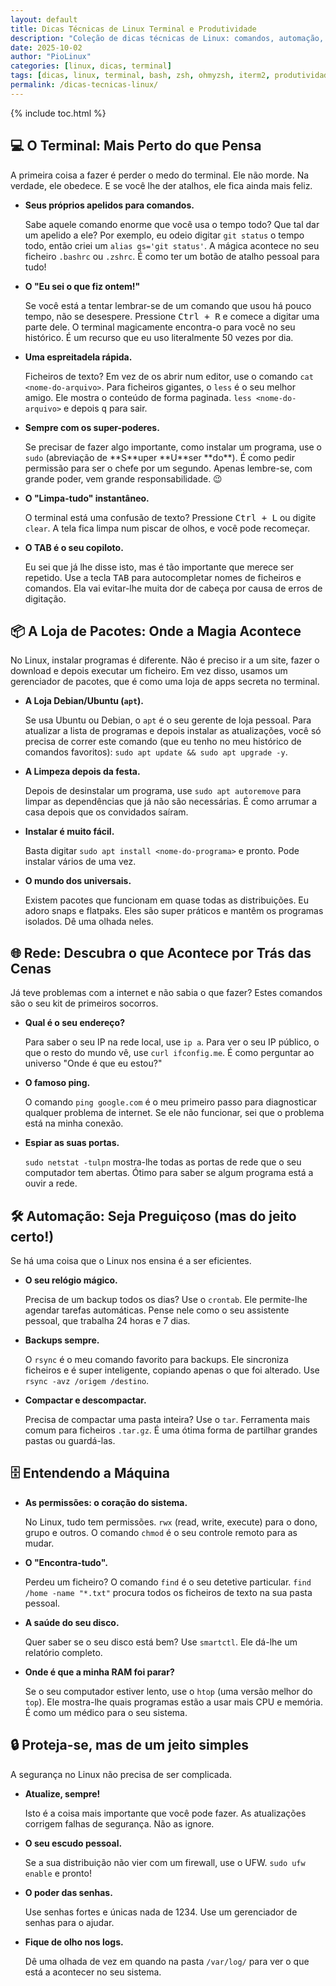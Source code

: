 ```yaml
---
layout: default
title: Dicas Técnicas de Linux Terminal e Produtividade
description: "Coleção de dicas técnicas de Linux: comandos, automação, Oh My Zsh, iTerm2 e Windows Terminal. Ideal para devs e sysadmins!"
date: 2025-10-02
author: "PioLinux"
categories: [linux, dicas, terminal]
tags: [dicas, linux, terminal, bash, zsh, ohmyzsh, iterm2, produtividade]
permalink: /dicas-tecnicas-linux/
---
```


{% include toc.html %}


<!-- Seção: O Terminal -->
<section class="bg-gray-800 p-8 rounded-2xl shadow-lg">
<h2 class="text-2xl md:text-3xl font-bold text-teal-400 mb-6">
                    💻 O Terminal: Mais Perto do que Pensa
                </h2>
<p class="mb-4 text-gray-300">
                    A primeira coisa a fazer é perder o medo do terminal. Ele não morde. Na verdade, ele obedece. E se você lhe der atalhos, ele fica ainda mais feliz.
                </p>
<ul class="space-y-6 text-gray-400">
<li>
<strong class="text-teal-400">Seus próprios apelidos para comandos.</strong>
<p class="mt-1">Sabe aquele comando enorme que você usa o tempo todo? Que tal dar um apelido a ele? Por exemplo, eu odeio digitar <code class="bg-gray-700 px-1 rounded-md text-sm">git status</code> o tempo todo, então criei um <code class="bg-gray-700 px-1 rounded-md text-sm">alias gs='git status'</code>. A mágica acontece no seu ficheiro <code class="bg-gray-700 px-1 rounded-md text-sm">.bashrc</code> ou <code class="bg-gray-700 px-1 rounded-md text-sm">.zshrc</code>. É como ter um botão de atalho pessoal para tudo!</p>
</li>
<li>
<strong class="text-teal-400">O "Eu sei o que fiz ontem!"</strong>
<p class="mt-1">Se você está a tentar lembrar-se de um comando que usou há pouco tempo, não se desespere. Pressione <kbd class="bg-gray-700 px-1 rounded-md text-sm">Ctrl + R</kbd> e comece a digitar uma parte dele. O terminal magicamente encontra-o para você no seu histórico. É um recurso que eu uso literalmente 50 vezes por dia.</p>
</li>
<li>
<strong class="text-teal-400">Uma espreitadela rápida.</strong>
<p class="mt-1">Ficheiros de texto? Em vez de os abrir num editor, use o comando <code class="bg-gray-700 px-1 rounded-md text-sm">cat &lt;nome-do-arquivo&gt;</code>. Para ficheiros gigantes, o <code class="bg-gray-700 px-1 rounded-md text-sm">less</code> é o seu melhor amigo. Ele mostra o conteúdo de forma paginada. <code class="bg-gray-700 px-1 rounded-md text-sm">less &lt;nome-do-arquivo&gt;</code> e depois <kbd class="bg-gray-700 px-1 rounded-md text-sm">q</kbd> para sair.</p>
</li>
<li>
<strong class="text-teal-400">Sempre com os super-poderes.</strong>
<p class="mt-1">Se precisar de fazer algo importante, como instalar um programa, use o <code class="bg-gray-700 px-1 rounded-md text-sm">sudo</code> (abreviação de **S**uper **U**ser **do**). É como pedir permissão para ser o chefe por um segundo. Apenas lembre-se, com grande poder, vem grande responsabilidade. 😉</p>
</li>
<li>
<strong class="text-teal-400">O "Limpa-tudo" instantâneo.</strong>
<p class="mt-1">O terminal está uma confusão de texto? Pressione <kbd class="bg-gray-700 px-1 rounded-md text-sm">Ctrl + L</kbd> ou digite <code class="bg-gray-700 px-1 rounded-md text-sm">clear</code>. A tela fica limpa num piscar de olhos, e você pode recomeçar.</p>
</li>
<li>
<strong class="text-teal-400">O TAB é o seu copiloto.</strong>
<p class="mt-1">Eu sei que já lhe disse isto, mas é tão importante que merece ser repetido. Use a tecla <kbd class="bg-gray-700 px-1 rounded-md text-sm">TAB</kbd> para autocompletar nomes de ficheiros e comandos. Ela vai evitar-lhe muita dor de cabeça por causa de erros de digitação.</p>
</li>
</ul>
</section>
<!-- Seção: A Loja de Pacotes -->
<section class="bg-gray-800 p-8 rounded-2xl shadow-lg">
<h2 class="text-2xl md:text-3xl font-bold text-blue-400 mb-6">
                    📦 A Loja de Pacotes: Onde a Magia Acontece
                </h2>
<p class="mb-4 text-gray-300">
                    No Linux, instalar programas é diferente. Não é preciso ir a um site, fazer o download e depois executar um ficheiro. Em vez disso, usamos um gerenciador de pacotes, que é como uma loja de apps secreta no terminal.
                </p>
<ul class="space-y-6 text-gray-400">
<li>
<strong class="text-blue-400">A Loja Debian/Ubuntu (<code class="bg-gray-700 px-1 rounded-md text-sm">apt</code>).</strong>
<p class="mt-1">Se usa Ubuntu ou Debian, o <code class="bg-gray-700 px-1 rounded-md text-sm">apt</code> é o seu gerente de loja pessoal. Para atualizar a lista de programas e depois instalar as atualizações, você só precisa de correr este comando (que eu tenho no meu histórico de comandos favoritos): <code class="bg-gray-700 px-1 rounded-md text-sm">sudo apt update &amp;&amp; sudo apt upgrade -y</code>.</p>
</li>
<li>
<strong class="text-blue-400">A Limpeza depois da festa.</strong>
<p class="mt-1">Depois de desinstalar um programa, use <code class="bg-gray-700 px-1 rounded-md text-sm">sudo apt autoremove</code> para limpar as dependências que já não são necessárias. É como arrumar a casa depois que os convidados saíram.</p>
</li>
<li>
<strong class="text-blue-400">Instalar é muito fácil.</strong>
<p class="mt-1">Basta digitar <code class="bg-gray-700 px-1 rounded-md text-sm">sudo apt install &lt;nome-do-programa&gt;</code> e pronto. Pode instalar vários de uma vez.</p>
</li>
<li>
<strong class="text-blue-400">O mundo dos universais.</strong>
<p class="mt-1">Existem pacotes que funcionam em quase todas as distribuições. Eu adoro snaps e flatpaks. Eles são super práticos e mantêm os programas isolados. Dê uma olhada neles.</p>
</li>
</ul>
</section>
<!-- Seção: Rede -->
<section class="bg-gray-800 p-8 rounded-2xl shadow-lg">
<h2 class="text-2xl md:text-3xl font-bold text-teal-400 mb-6">
                    🌐 Rede: Descubra o que Acontece por Trás das Cenas
                </h2>
<p class="mb-4 text-gray-300">
                    Já teve problemas com a internet e não sabia o que fazer? Estes comandos são o seu kit de primeiros socorros.
                </p>
<ul class="space-y-6 text-gray-400">
<li>
<strong class="text-teal-400">Qual é o seu endereço?</strong>
<p class="mt-1">Para saber o seu IP na rede local, use <code class="bg-gray-700 px-1 rounded-md text-sm">ip a</code>. Para ver o seu IP público, o que o resto do mundo vê, use <code class="bg-gray-700 px-1 rounded-md text-sm">curl ifconfig.me</code>. É como perguntar ao universo "Onde é que eu estou?"</p>
</li>
<li>
<strong class="text-teal-400">O famoso ping.</strong>
<p class="mt-1">O comando <code class="bg-gray-700 px-1 rounded-md text-sm">ping google.com</code> é o meu primeiro passo para diagnosticar qualquer problema de internet. Se ele não funcionar, sei que o problema está na minha conexão.</p>
</li>
<li>
<strong class="text-teal-400">Espiar as suas portas.</strong>
<p class="mt-1"><code class="bg-gray-700 px-1 rounded-md text-sm">sudo netstat -tulpn</code> mostra-lhe todas as portas de rede que o seu computador tem abertas. Ótimo para saber se algum programa está a ouvir a rede.</p>
</li>
</ul>
</section>
<!-- Seção: Automação -->
<section class="bg-gray-800 p-8 rounded-2xl shadow-lg">
<h2 class="text-2xl md:text-3xl font-bold text-blue-400 mb-6">
                    🛠️ Automação: Seja Preguiçoso (mas do jeito certo!)
                </h2>
<p class="mb-4 text-gray-300">
                    Se há uma coisa que o Linux nos ensina é a ser eficientes.
                </p>
<ul class="space-y-6 text-gray-400">
<li>
<strong class="text-blue-400">O seu relógio mágico.</strong>
<p class="mt-1">Precisa de um backup todos os dias? Use o <code class="bg-gray-700 px-1 rounded-md text-sm">crontab</code>. Ele permite-lhe agendar tarefas automáticas. Pense nele como o seu assistente pessoal, que trabalha 24 horas e 7 dias.</p>
</li>
<li>
<strong class="text-blue-400">Backups sempre.</strong>
<p class="mt-1">O <code class="bg-gray-700 px-1 rounded-md text-sm">rsync</code> é o meu comando favorito para backups. Ele sincroniza ficheiros e é super inteligente, copiando apenas o que foi alterado. Use <code class="bg-gray-700 px-1 rounded-md text-sm">rsync -avz /origem /destino</code>.</p>
</li>
<li>
<strong class="text-blue-400">Compactar e descompactar.</strong>
<p class="mt-1">Precisa de compactar uma pasta inteira? Use o <code class="bg-gray-700 px-1 rounded-md text-sm">tar</code>. Ferramenta mais comum para ficheiros <code class="bg-gray-700 px-1 rounded-md text-sm">.tar.gz</code>. É uma ótima forma de partilhar grandes pastas ou guardá-las.</p>
</li>
</ul>
</section>
<!-- Seção: Entendendo a Máquina -->
<section class="bg-gray-800 p-8 rounded-2xl shadow-lg">
<h2 class="text-2xl md:text-3xl font-bold text-teal-400 mb-6">
                    🗄️ Entendendo a Máquina
                </h2>
<ul class="space-y-6 text-gray-400">
<li>
<strong class="text-teal-400">As permissões: o coração do sistema.</strong>
<p class="mt-1">No Linux, tudo tem permissões. <code class="bg-gray-700 px-1 rounded-md text-sm">rwx</code> (read, write, execute) para o dono, grupo e outros. O comando <code class="bg-gray-700 px-1 rounded-md text-sm">chmod</code> é o seu controle remoto para as mudar.</p>
</li>
<li>
<strong class="text-teal-400">O "Encontra-tudo".</strong>
<p class="mt-1">Perdeu um ficheiro? O comando <code class="bg-gray-700 px-1 rounded-md text-sm">find</code> é o seu detetive particular. <code class="bg-gray-700 px-1 rounded-md text-sm">find /home -name "*.txt"</code> procura todos os ficheiros de texto na sua pasta pessoal.</p>
</li>
<li>
<strong class="text-teal-400">A saúde do seu disco.</strong>
<p class="mt-1">Quer saber se o seu disco está bem? Use <code class="bg-gray-700 px-1 rounded-md text-sm">smartctl</code>. Ele dá-lhe um relatório completo.</p>
</li>
<li>
<strong class="text-teal-400">Onde é que a minha RAM foi parar?</strong>
<p class="mt-1">Se o seu computador estiver lento, use o <code class="bg-gray-700 px-1 rounded-md text-sm">htop</code> (uma versão melhor do <code class="bg-gray-700 px-1 rounded-md text-sm">top</code>). Ele mostra-lhe quais programas estão a usar mais CPU e memória. É como um médico para o seu sistema.</p>
</li>
</ul>
</section>
<!-- Seção: Segurança -->
<section class="bg-gray-800 p-8 rounded-2xl shadow-lg">
<h2 class="text-2xl md:text-3xl font-bold text-blue-400 mb-6">
                    🔒 Proteja-se, mas de um jeito simples
                </h2>
<p class="mb-4 text-gray-300">
                    A segurança no Linux não precisa de ser complicada.
                </p>
<ul class="space-y-6 text-gray-400">
<li>
<strong class="text-blue-400">Atualize, sempre!</strong>
<p class="mt-1">Isto é a coisa mais importante que você pode fazer. As atualizações corrigem falhas de segurança. Não as ignore.</p>
</li>
<li>
<strong class="text-blue-400">O seu escudo pessoal.</strong>
<p class="mt-1">Se a sua distribuição não vier com um firewall, use o UFW. <code class="bg-gray-700 px-1 rounded-md text-sm">sudo ufw enable</code> e pronto!</p>
</li>
<li>
<strong class="text-blue-400">O poder das senhas.</strong>
<p class="mt-1">Use senhas fortes e únicas nada de 1234. Use um gerenciador de senhas para o ajudar.</p>
</li>
<li>
<strong class="text-blue-400">Fique de olho nos logs.</strong>
<p class="mt-1">Dê uma olhada de vez em quando na pasta <code class="bg-gray-700 px-1 rounded-md text-sm">/var/log/</code> para ver o que está a acontecer no seu sistema.</p>
</li>
</ul>
</section>
